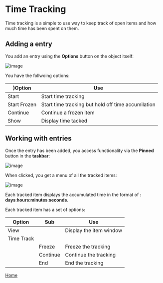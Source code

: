 # Time Tracking

Time tracking is a simple to use way to keep track of open items and how much time has been spent on them.

## Adding a entry

You add an entry using the **Options** button on the object itself:

![image](/help/info/images/Tt3.png)

You have the follwoing options:

}Option|Use|
|-|-|
|Start|Start time tracking|
|Start Frozen|Start time tracking but hold off time accumilation|
|Continue|Continue a frozen item|
|Show|Display time tacked|

## Working with entries

Once the entry has been added, you access functionality via the **Pinned** button in the **taskbar**:

![image](/help/info/images/Tt2.png)

When clicked, you get a menu of all the tracked items:

![image](/help/info/images/Tt1.png)

Each tracked item displays the accumulated time in the format of : **days**:**hours**:**minutes**:**seconds**.

Each tracked item has a set of options:

|Option|Sub|Use|
|-|-|-|
|View||Display the item window|
|Time Track|||
||Freeze|Freeze the tracking|
||Continue|Continue the tracking|
||End|End the tracking|


[Home](../README.md)
